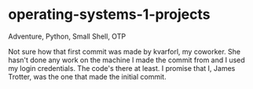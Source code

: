 # operating-systems-1-projects
Adventure, Python, Small Shell, OTP

Not sure how that first commit was made by kvarforl, my coworker. She hasn't done any work on the machine I made the commit from and I used my login credentials.
The code's there at least. I promise that I, James Trotter, was the one that made the initial commit.
